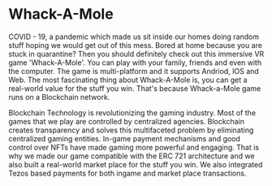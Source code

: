 # Whack-A-Mole

COVID - 19, a pandemic which made us sit inside our homes doing random stuff hoping we would get out of this mess. Bored at home because you are stuck in quarantine? Then you should definitely check out this immersive VR game 'Whack-A-Mole'. You can play with your family, friends and even with the computer. The game is multi-platform and it supports Andriod, IOS and Web. The most fascinating thing about Whack-A-Mole is, you can get a real-world value for the stuff you win. That's because Whack-a-Mole game runs on a Blockchain network.

Blockchain Technology is revolutionizing the gaming industry. Most of the games that we play are controlled by centralized agencies. Blockchain creates transparency and solves this multifaceted problem by eliminating centralized gaming entities. In-game payment mechanisms and good control over NFTs have made gaming more powerful and engaging. That is why we made our game compatible with the ERC 721 architecture and we also built a real-world market place for the stuff you win. We also integrated Tezos based payments for both ingame and market place transactions.
